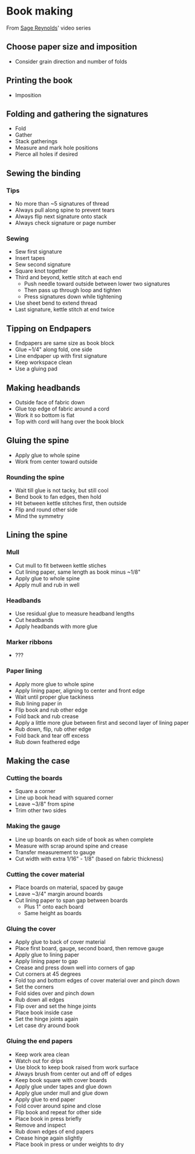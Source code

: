 # Book making

From [Sage Reynolds](https://www.youtube.com/watch?v=8gc9wnUCfIk&index=2&list=PLD7C33982F6FF2019)' video series

## Choose paper size and imposition
 - Consider grain direction and number of folds

## Printing the book
 - Imposition

## Folding and gathering the signatures
 - Fold
 - Gather
 - Stack gatherings
 - Measure and mark hole positions
 - Pierce all holes if desired

## Sewing the binding
### Tips
 - No more than ~5 signatures of thread
 - Always pull along spine to prevent tears
 - Always flip next signature onto stack
 - Always check signature or page number

### Sewing
 - Sew first signature
 - Insert tapes
 - Sew second signature
 - Square knot together
 - Third and beyond, kettle stitch at each end
   - Push needle toward outside between lower two signatures
   - Then pass up through loop and tighten
   - Press signatures down while tightening
 - Use sheet bend to extend thread
 - Last signature, kettle stitch at end twice

## Tipping on Endpapers
 - Endpapers are same size as book block
 - Glue ~1/4" along fold, one side
 - Line endpaper up with first signature
 - Keep workspace clean
 - Use a gluing pad

## Making headbands
 - Outside face of fabric down
 - Glue top edge of fabric around a cord
 - Work it so bottom is flat
 - Top with cord will hang over the book block

## Gluing the spine
 - Apply glue to whole spine
 - Work from center toward outside
### Rounding the spine
 - Wait till glue is not tacky, but still cool
 - Bend book to fan edges, then hold
 - Hit between kettle stitches first, then outside
 - Flip and round other side
 - Mind the symmetry

## Lining the spine
### Mull
 - Cut mull to fit between kettle stiches
 - Cut lining paper, same length as book minus ~1/8"
 - Apply glue to whole spine
 - Apply mull and rub in well
### Headbands
 - Use residual glue to measure headband lengths
 - Cut headbands
 - Apply headbands with more glue
### Marker ribbons
 - ???
### Paper lining
 - Apply more glue to whole spine
 - Apply lining paper, aligning to center and front edge
 - Wait until proper glue tackiness
 - Rub lining paper in
 - Flip book and rub other edge
 - Fold back and rub crease
 - Apply a little more glue between first and second layer of lining paper
 - Rub down, flip, rub other edge
 - Fold back and tear off excess
 - Rub down feathered edge

## Making the case
### Cutting the boards
 - Square a corner
 - Line up book head with squared corner
 - Leave ~3/8" from spine
 - Trim other two sides
### Making the gauge
 - Line up boards on each side of book as when complete
 - Measure with scrap around spine and crease
 - Transfer measurement to gauge
 - Cut width with extra 1/16" - 1/8" (based on fabric thickness)
### Cutting the cover material
 - Place boards on material, spaced by gauge
 - Leave ~3/4" margin around boards
 - Cut lining paper to span gap between boards
   - Plus 1" onto each board
   - Same height as boards
### Gluing the cover
 - Apply glue to back of cover material
 - Place first board, gauge, second board, then remove gauge
 - Apply glue to lining paper
 - Apply lining paper to gap
 - Crease and press down well into corners of gap
 - Cut corners at 45 degrees
 - Fold top and bottom edges of cover material over and pinch down
 - Set the corners
 - Fold sides over and pinch down
 - Rub down all edges
 - Flip over and set the hinge joints
 - Place book inside case
 - Set the hinge joints again
 - Let case dry around book
### Gluing the end papers
 - Keep work area clean
 - Watch out for drips
 - Use block to keep book raised from work surface
 - Always brush from center out and off of edges
 - Keep book square with cover boards
 - Apply glue under tapes and glue down
 - Apply glue under mull and glue down
 - Apply glue to end paper
 - Fold cover around spine and close
 - Flip book and repeat for other side
 - Place book in press briefly
 - Remove and inspect
 - Rub down edges of end papers
 - Crease hinge again slightly
 - Place book in press or under weights to dry
